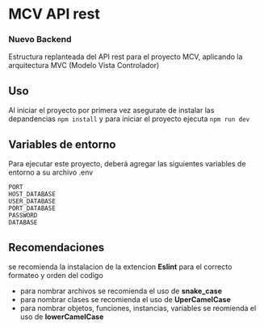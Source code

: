 
# MCV API rest 

### Nuevo Backend

Estructura replanteada del API rest para el proyecto MCV, aplicando la arquitectura MVC (Modelo Vista Controlador)


## Uso

Al iniciar el proyecto por primera vez asegurate de instalar las depandencias
`npm install` y
para iniciar el proyecto ejecuta `npm run dev`

    
## Variables de entorno

Para ejecutar este proyecto, deberá agregar las siguientes variables de entorno a su archivo .env

```
PORT
HOST_DATABASE
USER_DATABASE
PORT_DATABASE
PASSWORD
DATABASE
```



## Recomendaciones

se recomienda la instalacion de la extencion **Eslint** para el correcto formateo y orden del codigo

* para nombrar archivos se recomienda el uso de **snake_case**
* para nombrar clases se recomienda el uso de **UperCamelCase**
* para nombrar objetos, funciones, instancias, variables se reomienda el uso de **lowerCamelCase**